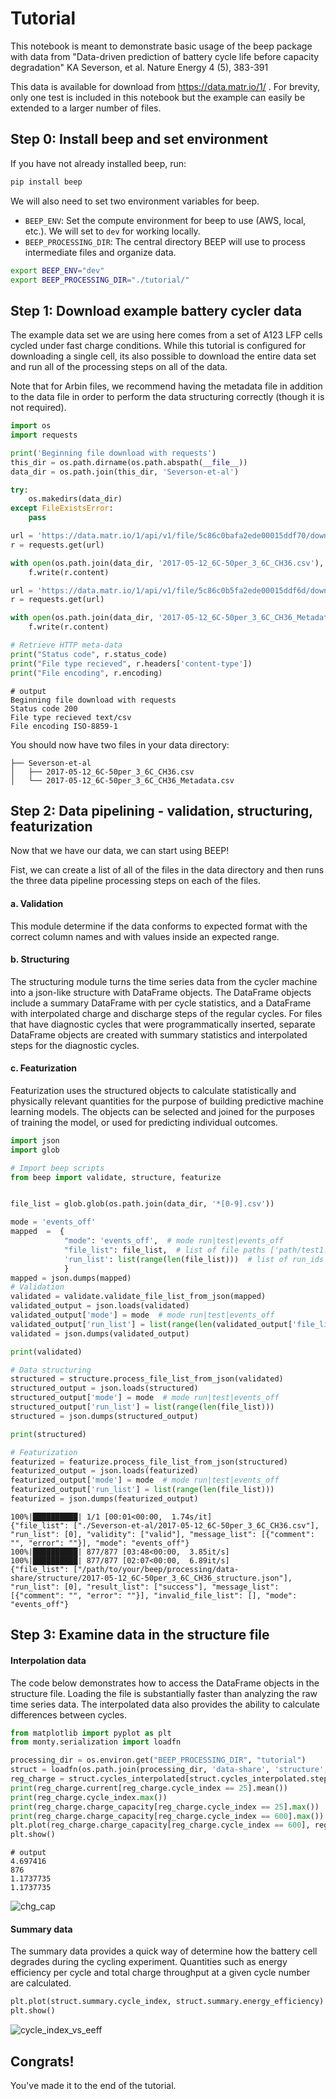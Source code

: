 # Tutorial

This notebook is meant to demonstrate basic usage of the beep package with data from "Data-driven prediction of battery cycle life before capacity degradation" KA Severson, et al. Nature Energy 4 (5), 383-391

This data is available for download from https://data.matr.io/1/ . For brevity, only one test is included in this notebook but the example can easily be extended to a larger number of files.


## Step 0: Install beep and set environment

If you have not already installed beep, run:


```bash
pip install beep
```

We will also need to set two environment variables for beep. 

- `BEEP_ENV`: Set the compute environment for beep to use (AWS, local, etc.). We will set to `dev` for working locally.
- `BEEP_PROCESSING_DIR`: The central directory BEEP will use to process intermediate files and organize data.

```bash
export BEEP_ENV="dev"
export BEEP_PROCESSING_DIR="./tutorial/"
``` 


## Step 1: Download example battery cycler data

The example data set we are using here comes from a set of A123 LFP cells cycled under fast charge conditions. While this tutorial is configured for downloading a single cell, its also possible to download the entire data set and run all of the processing steps on all of the data.
 
 Note that for Arbin files, we recommend having the metadata file in addition to the data file in order to perform the data structuring correctly (though it is not required).
 
 


```python
import os
import requests

print('Beginning file download with requests')
this_dir = os.path.dirname(os.path.abspath(__file__))
data_dir = os.path.join(this_dir, 'Severson-et-al')

try:
    os.makedirs(data_dir)
except FileExistsError:
    pass

url = 'https://data.matr.io/1/api/v1/file/5c86c0bafa2ede00015ddf70/download'
r = requests.get(url)

with open(os.path.join(data_dir, '2017-05-12_6C-50per_3_6C_CH36.csv'), 'wb') as f:
    f.write(r.content)

url = 'https://data.matr.io/1/api/v1/file/5c86c0b5fa2ede00015ddf6d/download'
r = requests.get(url)

with open(os.path.join(data_dir, '2017-05-12_6C-50per_3_6C_CH36_Metadata.csv'), 'wb') as f:
    f.write(r.content)

# Retrieve HTTP meta-data
print("Status code", r.status_code)
print("File type recieved", r.headers['content-type'])
print("File encoding", r.encoding)
```


```
# output
Beginning file download with requests
Status code 200
File type recieved text/csv
File encoding ISO-8859-1
```

You should now have two files in your data directory: 

```
├── Severson-et-al
│   ├── 2017-05-12_6C-50per_3_6C_CH36.csv
│   └── 2017-05-12_6C-50per_3_6C_CH36_Metadata.csv

```

## Step 2: Data pipelining - validation, structuring, featurization

Now that we have our data, we can start using BEEP!

Fist, we can create a list of all of the files in the data directory and then runs the three data pipeline processing steps on each of the files.

#### a. Validation
This module determine if the data conforms to expected format with the correct column names and with values inside an expected range.

#### b. Structuring
The structuring module turns the time series data from the cycler machine into a json-like structure with DataFrame objects. The DataFrame objects include a summary DataFrame with per cycle statistics, and a DataFrame with interpolated charge and discharge steps of the regular cycles. For files that have diagnostic cycles that were programmatically inserted, separate DataFrame objects are created with summary statistics and interpolated steps for the diagnostic cycles.

#### c. Featurization
Featurization uses the structured objects to calculate statistically and physically relevant quantities for the purpose of building predictive machine learning models. The objects can be selected and joined for the purposes of training the model, or used for predicting individual outcomes.


```python
import json
import glob

# Import beep scripts
from beep import validate, structure, featurize


file_list = glob.glob(os.path.join(data_dir, '*[0-9].csv'))

mode = 'events_off'
mapped  =  {
            "mode": 'events_off',  # mode run|test|events_off
            "file_list": file_list,  # list of file paths ['path/test1.csv', 'path/test2.csv']
            'run_list': list(range(len(file_list)))  # list of run_ids [0, 1]
            }
mapped = json.dumps(mapped)
# Validation
validated = validate.validate_file_list_from_json(mapped)
validated_output = json.loads(validated)
validated_output['mode'] = mode  # mode run|test|events_off
validated_output['run_list'] = list(range(len(validated_output['file_list'])))
validated = json.dumps(validated_output)

print(validated)

# Data structuring
structured = structure.process_file_list_from_json(validated)
structured_output = json.loads(structured)
structured_output['mode'] = mode  # mode run|test|events_off
structured_output['run_list'] = list(range(len(file_list)))
structured = json.dumps(structured_output)

print(structured)

# Featurization
featurized = featurize.process_file_list_from_json(structured)
featurized_output = json.loads(featurized)
featurized_output['mode'] = mode  # mode run|test|events_off
featurized_output['run_list'] = list(range(len(file_list)))
featurized = json.dumps(featurized_output)

```

```
100%|██████████| 1/1 [00:01<00:00,  1.74s/it]
{"file_list": ["./Severson-et-al/2017-05-12_6C-50per_3_6C_CH36.csv"], "run_list": [0], "validity": ["valid"], "message_list": [{"comment": "", "error": ""}], "mode": "events_off"}
100%|██████████| 877/877 [03:48<00:00,  3.85it/s]
100%|██████████| 877/877 [02:07<00:00,  6.89it/s]
{"file_list": ["/path/to/your/beep/processing/data-share/structure/2017-05-12_6C-50per_3_6C_CH36_structure.json"], "run_list": [0], "result_list": ["success"], "message_list": [{"comment": "", "error": ""}], "invalid_file_list": [], "mode": "events_off"}
```

## Step 3: Examine data in the structure file


#### Interpolation data

The code below demonstrates how to access the DataFrame objects in the structure file. Loading the file is substantially faster than analyzing the raw time series data. The interpolated data also provides the ability to calculate differences between cycles.

```python
from matplotlib import pyplot as plt
from monty.serialization import loadfn

processing_dir = os.environ.get("BEEP_PROCESSING_DIR", "tutorial")
struct = loadfn(os.path.join(processing_dir, 'data-share', 'structure', '2017-05-12_6C-50per_3_6C_CH36_structure.json'))
reg_charge = struct.cycles_interpolated[struct.cycles_interpolated.step_type == 'charge']
print(reg_charge.current[reg_charge.cycle_index == 25].mean())
print(reg_charge.cycle_index.max())
print(reg_charge.charge_capacity[reg_charge.cycle_index == 25].max())
print(reg_charge.charge_capacity[reg_charge.cycle_index == 600].max())
plt.plot(reg_charge.charge_capacity[reg_charge.cycle_index == 600], reg_charge.voltage[reg_charge.cycle_index == 600])
plt.show()
```

```
# output
4.697416
876
1.1737735
1.1737735
```

![chg_cap](static/chg_cap_vs_voltage.png)


#### Summary data

The summary data provides a quick way of determine how the battery cell degrades during the cycling experiment. Quantities such as energy efficiency per cycle and total charge throughput at a given cycle number are calculated.

```python
plt.plot(struct.summary.cycle_index, struct.summary.energy_efficiency)
plt.show()
```

![cycle_index_vs_eeff](static/cycle_index_vs_energy_efficiency.png)


## Congrats!

You've made it to the end of the tutorial. 
